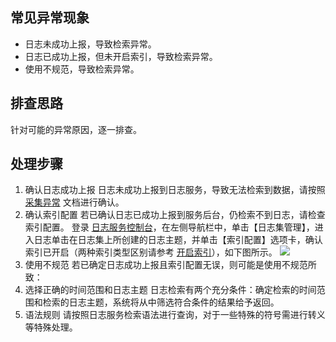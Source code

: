 ## 常见异常现象
- 日志未成功上报，导致检索异常。
- 日志已成功上报，但未开启索引，导致检索异常。
- 使用不规范，导致检索异常。

## 排查思路
针对可能的异常原因，逐一排查。

## 处理步骤
1. 确认日志成功上报
日志未成功上报到日志服务，导致无法检索到数据，请按照 [采集异常](https://cloud.tencent.com/document/product/614/30091) 文档进行确认。
2. 确认索引配置
若已确认日志已成功上报到服务后台，仍检索不到日志，请检查索引配置。
登录 [日志服务控制台](https://console.cloud.tencent.com/cls)，在左侧导航栏中，单击【日志集管理】，进入日志单击在日志集上所创建的日志主题，并单击【索引配置】选项卡，确认索引已开启（两种索引类型区别请参考 [开启索引](https://cloud.tencent.com/document/product/614/16981)），如下图所示。
![](https://main.qcloudimg.com/raw/bf403b1a0cce50ab08633c8dc47f5ced.png)
3. 使用不规范
若已确定日志成功上报且索引配置无误，则可能是使用不规范所致：
 1. 选择正确的时间范围和日志主题
日志检索有两个充分条件：确定检索的时间范围和检索的日志主题，系统将从中筛选符合条件的结果给予返回。
 2. 语法规则
请按照日志服务检索语法进行查询，对于一些特殊的符号需进行转义等特殊处理。
